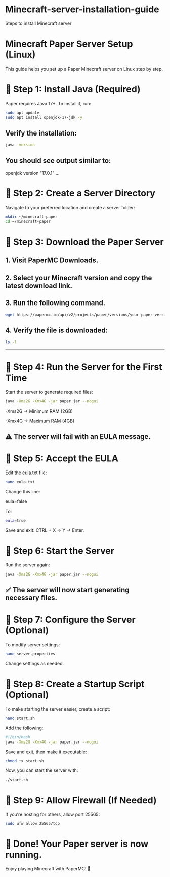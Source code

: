 # Minecraft-server-installation-guide
Steps to install Minecraft server

# Minecraft Paper Server Setup (Linux)

This guide helps you set up a Paper Minecraft server on Linux step by step.



# 📌 Step 1: Install Java (Required)

Paper requires Java 17+. To install it, run:
```bash
sudo apt update
sudo apt install openjdk-17-jdk -y
```

## Verify the installation:

```bash
java -version
```
## You should see output similar to:

openjdk version "17.0.1" ...



# 📌 Step 2: Create a Server Directory

Navigate to your preferred location and create a server folder:
```bash
mkdir ~/minecraft-paper
cd ~/minecraft-paper
```


# 📌 Step 3: Download the Paper Server

## 1. Visit PaperMC Downloads.


## 2. Select your Minecraft version and copy the latest download link.


## 3. Run the following command.
```bash
wget https://papermc.io/api/v2/projects/paper/versions/your-paper-version/builds/latest/downloads/paper-your-paper-version-latest.jar -O paper.jar
```

## 4. Verify the file is downloaded:
```bash
ls -l
```

---

# 📌 Step 4: Run the Server for the First Time

Start the server to generate required files:
```bash
java -Xms2G -Xmx4G -jar paper.jar --nogui
```
-Xms2G → Minimum RAM (2GB)

-Xmx4G → Maximum RAM (4GB)


## ⚠️ The server will fail with an EULA message.


# 📌 Step 5: Accept the EULA

Edit the eula.txt file:
```bash
nano eula.txt
```
Change this line:

eula=false

To:
```bash
eula=true
```
Save and exit: CTRL + X → Y → Enter.


# 📌 Step 6: Start the Server

Run the server again:
```bash
java -Xms2G -Xmx4G -jar paper.jar --nogui
```
## ✅ The server will now start generating necessary files.


# 📌 Step 7: Configure the Server (Optional)

To modify server settings:
```bash
nano server.properties
```
Change settings as needed.


# 📌 Step 8: Create a Startup Script (Optional)

To make starting the server easier, create a script:
```bash
nano start.sh
```

Add the following:
```bash
#!/bin/bash
java -Xms2G -Xmx4G -jar paper.jar --nogui
```
Save and exit, then make it executable:
```bash
chmod +x start.sh
```
Now, you can start the server with:
```bash
./start.sh
```

# 📌 Step 9: Allow Firewall (If Needed)

If you’re hosting for others, allow port 25565:
```bash
sudo ufw allow 25565/tcp
```

# 🎉 Done! Your Paper server is now running.

Enjoy playing Minecraft with PaperMC! 🚀

